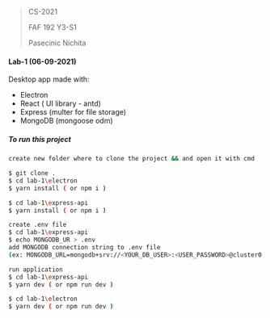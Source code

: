> CS-2021
>
> FAF 192 Y3-S1
>
> Pasecinic Nichita



#### Lab-1 (06-09-2021)

Desktop app made with:

- Electron 
- React ( UI library - antd)
- Express (multer for file storage)
- MongoDB (mongoose odm)

##### To run this project

```bash
create new folder where to clone the project && and open it with cmd

$ git clone .
$ cd lab-1\electron 
$ yarn install ( or npm i )

$ cd lab-1\express-api
$ yarn install ( or npm i )

create .env file
$ cd lab-1\express-api
$ echo MONGODB_UR > .env
add MONGODB connection string to .env file
(ex: MONGODB_URL=mongodb+srv://<YOUR_DB_USER>:<USER_PASSWORD>@cluster0.ccfyk.mongodb.net/cs-faf?retryWrites=true&w=majority)

run application
$ cd lab-1\express-api
$ yarn dev ( or npm run dev )

$ cd lab-1\electron
$ yarn dev ( or npm run dev )
```



